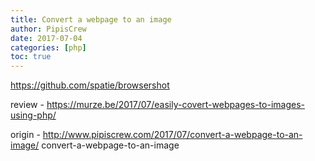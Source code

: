```yaml
---
title: Convert a webpage to an image
author: PipisCrew
date: 2017-07-04
categories: [php]
toc: true
---
```


https://github.com/spatie/browsershot

review - https://murze.be/2017/07/easily-covert-webpages-to-images-using-php/

origin - http://www.pipiscrew.com/2017/07/convert-a-webpage-to-an-image/ convert-a-webpage-to-an-image